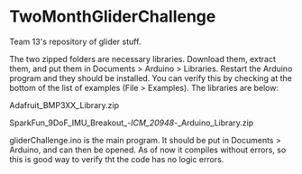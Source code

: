 # TwoMonthGliderChallenge
Team 13's repository of glider stuff.

The two zipped folders are necessary libraries. Download them, extract them, and put them in Documents > Arduino > Libraries.
Restart the Arduino program and they should be installed. You can verify this by checking at the bottom of the list of examples (File > Examples). The libraries are below:
 
Adafruit_BMP3XX_Library.zip

SparkFun_9DoF_IMU_Breakout_-_ICM_20948_-_Arduino_Library.zip
  
 gliderChallenge.ino is the main program. It should be put in Documents > Arduino, and can then be opened. As of now it compiles without errors, so this is  good way to verify tht the code has no logic errors.
